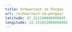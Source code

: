```yaml
---
title: Schwarzach im Pongau
url: /schwarzach-im-pongau/
latitude: 47.321108800000005
longitude: 13.151022000000001
---
```

